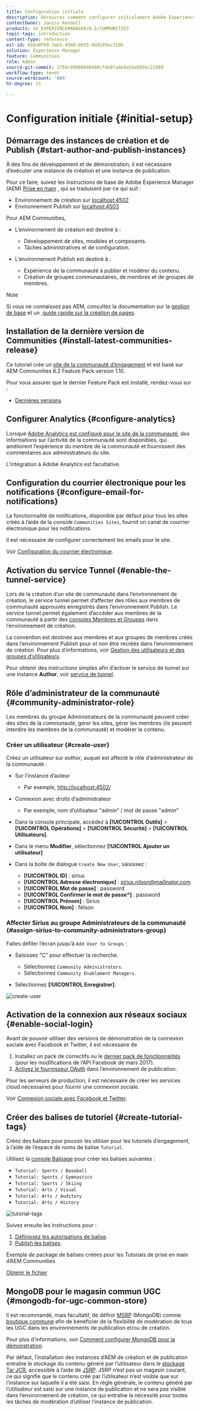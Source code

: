 ```yaml
---
title: Configuration initiale
description: Découvrez comment configurer initialement Adobe Experience Manager Communities.
contentOwner: Janice Kendall
products: SG_EXPERIENCEMANAGER/6.5/COMMUNITIES
topic-tags: introduction
content-type: reference
exl-id: 6bda0f09-7ae5-4540-b035-9dd249ac3186
solution: Experience Manager
feature: Communities
role: Admin
source-git-commit: 1f56c99980846400cfde8fa4e9a55e885bc2258d
workflow-type: tm+mt
source-wordcount: '684'
ht-degree: 2%

---
```


# Configuration initiale {#initial-setup}

## Démarrage des instances de création et de Publish {#start-author-and-publish-instances}

À des fins de développement et de démonstration, il est nécessaire d’exécuter une instance de création et une instance de publication.

Pour ce faire, suivez les instructions de base de Adobe Experience Manager (AEM) [Prise en main](../../help/sites-deploying/deploy.md#getting-started) , qui se traduisent par ce qui suit :

* Environnement de création sur [localhost:4502](http://localhost:4502/)
* Environnement Publish sur [localhost:4503](http://localhost:4503/)

Pour AEM Communities,

* L’environnement de création est destiné à :

   * Développement de sites, modèles et composants.
   * Tâches administratives et de configuration.

* L’environnement Publish est destiné à :

   * Expérience de la communauté à publier et modérer du contenu.
   * Création de groupes communautaires, de membres et de groupes de membres.

>[!NOTE]
>
>Si vous ne connaissez pas AEM, consultez la documentation sur la [gestion de base](../../help/sites-authoring/basic-handling.md) et un [&#x200B; guide rapide sur la création de pages](../../help/sites-authoring/qg-page-authoring.md).

## Installation de la dernière version de Communities {#install-latest-communities-release}

Ce tutoriel crée un [site de la communauté d’engagement](overview.md#engagement-community) et est basé sur AEM Communities 6.2 Feature Pack version 1.10.

Pour vous assurer que le dernier Feature Pack est installé, rendez-vous sur :

* [Dernières versions](deploy-communities.md#latest-releases)

## Configurer Analytics {#configure-analytics}

Lorsque [Adobe Analytics est configuré pour le site de la communauté](analytics.md), des informations sur l’activité de la communauté sont disponibles, qui améliorent l’expérience du membre de la communauté et fournissent des commentaires aux administrateurs du site.

L’intégration à Adobe Analytics est facultative.

## Configuration du courrier électronique pour les notifications {#configure-email-for-notifications}

La fonctionnalité de notifications, disponible par défaut pour tous les sites créés à l’aide de la console `Communities Sites`, fournit un canal de courrier électronique pour les notifications.

Il est nécessaire de configurer correctement les emails pour le site.

Voir [Configuration du courrier électronique](email.md).

## Activation du service Tunnel {#enable-the-tunnel-service}

Lors de la création d’un site de communauté dans l’environnement de création, le service tunnel permet d’affecter des rôles aux membres de communauté approuvés enregistrés dans l’environnement Publish. Le service tunnel permet également d’accéder aux membres de la communauté à partir des [consoles Membres et Groupes](members.md) dans l’environnement de création.

La convention est destinée aux membres et aux groupes de membres créés dans l’environnement Publish pour *et non* être recréés dans l’environnement de création. Pour plus d’informations, voir [Gestion des utilisateurs et des groupes d’utilisateurs](users.md).

Pour obtenir des instructions simples afin d’activer le service de tunnel sur une instance **Author**, voir [service de tunnel](deploy-communities.md#tunnel-service-on-author).

## Rôle d’administrateur de la communauté {#community-administrator-role}

Les membres du groupe Administrateurs de la communauté peuvent créer des sites de la communauté, gérer les sites, gérer les membres (ils peuvent interdire les membres de la communauté) et modérer le contenu.

### Créer un utilisateur {#create-user}

Créez un utilisateur sur *author*, auquel est affecté le rôle d’administrateur de la communauté :

* Sur l’instance d’auteur

   * Par exemple, [http://localhost:4502/](http://localhost:4503/)

* Connexion avec droits d’administrateur

   * Par exemple, nom d’utilisateur &quot;admin&quot; / mot de passe &quot;admin&quot;

* Dans la console principale, accédez à **[!UICONTROL Outils]** > **[!UICONTROL Opérations]** > **[!UICONTROL Sécurité]** > **[!UICONTROL Utilisateurs]**.
* Dans le menu **Modifier**, sélectionnez **[!UICONTROL Ajouter un utilisateur]**

* Dans la boîte de dialogue `Create New User`, saisissez :

   * **[!UICONTROL ID]** : sirius
   * **[!UICONTROL Adresse électronique]** : sirius.nilson@mailinator.com
   * **[!UICONTROL Mot de passe]** : password
   * **[!UICONTROL Confirmer le mot de passe&ast;]** : password
   * **[!UICONTROL Prénom]** : Sirius
   * **[!UICONTROL Nom]** : Nilson

### Affecter Sirius au groupe Administrateurs de la communauté {#assign-sirius-to-community-administrators-group}

Faites défiler l’écran jusqu’à `Add User to Groups` :

* Saisissez &quot;C&quot; pour effectuer la recherche.

   * Sélectionnez `Community Administrators`.
   * Sélectionnez `Community Enablement Managers`.

* Sélectionnez **[!UICONTROL Enregistrer]**.

![create-user](assets/create-user.png)

## Activation de la connexion aux réseaux sociaux {#enable-social-login}

Avant de pouvoir utiliser des versions de démonstration de la connexion sociale avec Facebook et Twitter, il est nécessaire de

1. Installez un pack de correctifs ou le [dernier pack de fonctionnalités](deploy-communities.md#latestfeaturepack) (pour les modifications de l’API Facebook de mars 2017).
1. [Activez le fournisseur OAuth](social-login.md#adobe-granite-oauth-authentication-handler) dans l’environnement de publication.

Pour les serveurs de production, il est nécessaire de créer les services cloud nécessaires pour fournir une connexion sociale.

Voir [Connexion sociale avec Facebook et Twitter](social-login.md).

## Créer des balises de tutoriel {#create-tutorial-tags}

Créez des balises pour pouvoir les utiliser pour les tutoriels d’engagement, à l’aide de l’espace de noms de balise `Tutorial`.

Utilisez la [console Balisage](../../help/sites-administering/tags.md#tagging-console) pour créer les balises suivantes :

* `Tutorial: Sports / Baseball`
* `Tutorial: Sports / Gymnastics`
* `Tutorial: Sports / Skiing`
* `Tutorial: Arts / Visual`
* `Tutorial: Arts / Auditory`
* `Tutorial: Arts / History`

![tutorial-tags](assets/tutorial-tags.png)

Suivez ensuite les instructions pour :

1. [Définissez les autorisations de balise](../../help/sites-administering/tags.md#setting-tag-permissions).
1. [Publish les balises](../../help/sites-administering/tags.md#publishing-tags).

Exemple de package de balises créées pour les Tutorials de prise en main d’AEM Communities

[Obtenir le fichier](assets/tutorial_tags-v63.zip)

## MongoDB pour le magasin commun UGC {#mongodb-for-ugc-common-store}

Il est recommandé, mais facultatif, de définir [MSRP](msrp.md) (MongoDB) comme [&#x200B; boutique commune](working-with-srp.md) afin de bénéficier de la flexibilité de modération de tous les UGC dans les environnements de publication et/ou de création.

Pour plus d’informations, voir [Comment configurer MongoDB pour la démonstration](demo-mongo.md).

Par défaut, l’installation des instances d’AEM de création et de publication entraîne le stockage du contenu généré par l’utilisateur dans le [stockage Tar JCR](../../help/sites-deploying/platform.md), accessible à l’aide de [JSRP](jsrp.md). JSRP n’est pas un magasin courant, ce qui signifie que le contenu créé par l’utilisateur n’est visible que sur l’instance sur laquelle il a été saisi. En règle générale, le contenu généré par l’utilisateur est saisi sur une instance de publication et ne sera pas visible dans l’environnement de création, ce qui entraîne la nécessité pour toutes les tâches de modération d’utiliser l’instance de publication.

